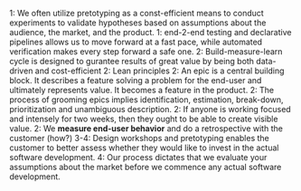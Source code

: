 1: We often utilize pretotyping as a const-efficient means to conduct experiments to validate hypotheses based on assumptions about the audience, the market, and the product.
1: end-2-end testing and declarative pipelines allows us to move forward at a fast pace, while automated verification makes every step forward a safe one.
2: Build-measure-learn cycle is designed to gurantee results of great value by being both data-driven and cost-efficient
2: Lean principles
2: An epic is a central building block. It describes a feature solving a problem for the end-user and ultimately represents value. It becomes a feature in the product. 
2: The process of grooming epics implies identification, estimation, break-down, prioritization and unambiguous description.
2: If anyone is working focused and intensely for two weeks, then they ought to be able to create visible value.
2: We **measure end-user behavior** and do a retrospective with the customer (how?)
3-4: Design workshops and pretotyping enables the customer to better assess whether they would like to invest in the actual software development.
4: Our process dictates that we evaluate your assumptions about the market before we commence any actual software development.
